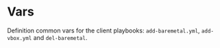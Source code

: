 Vars
====

Definition common vars for the client playbooks: `add-baremetal.yml`, 
`add-vbox.yml` and `del-baremetal`.

